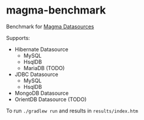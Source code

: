 magma-benchmark
===============

Benchmark for [Magma Datasources](https://github.com/obiba/magma)

Supports:

* Hibernate Datasource
    * MySQL
    * HsqlDB
    * MariaDB (TODO)
* JDBC Datasource
    * MySQL
    * HsqlDB
* MongoDB Datasource
* OrientDB Datasource (TODO)

To run `./gradlew run` and results in `results/index.htm`
